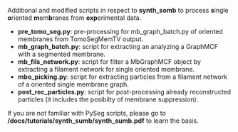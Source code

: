  Additional and modified scripts in respect to **synth_somb** to process **s**ingle **o**riented **m**em**b**ranes from **exp**erimental data.
 
 * **pre_tomo_seg.py**: pre-processing for mb_graph_batch.py of oriented membranes from TomoSegMemTV output.
 * **mb_graph_batch.py**: script for extracting an analyzing a GraphMCF with a segmented membrane.
 * **mb_fils_network.py**: script for filter a MbGraphMCF object by extracting a filament network for single oriented membrane.
 * **mbo_picking.py**: script for extracting particles from a filament network of a oriented single membrane graph.
 * **post_rec_particles.py**: script for post-processing already reconstructed particles (it includes the posibilty of membrane suppression).
 
 If you are not familiar with PySeg scripts, please go to **/docs/tutorials/synth_sumb/synth_sumb.pdf** to learn the basis.